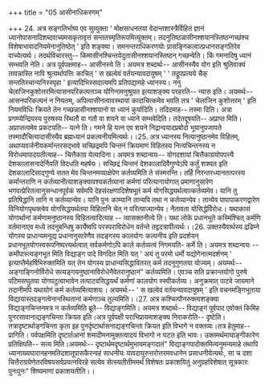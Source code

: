 +++
title = "05 आसीनाधिकरणम्"

+++
24. अत्र सङ्गतिर्भाष्य एव सुव्युक्ता ' मोक्षसाधनतया वेदान्तशास्त्रैर्विहितं ज्ञानं ध्यानोपासनादिशब्दवाच्यमसकृतावृत्तं सन्ततस्मृतिरूपमित्युक्तम्। तदनुतिष्ठन्नासीनश्शयानस्तिष्ठन्गच्छंश्च विशेषाभावादनियमेनानुतिष्ठेत् ' इति शङ्क्या। समनन्तराधिकरणयोः प्रासङ्गिकत्वात्प्रधानसङ्गतिरेव वाच्येत्यर्थः। तदर्थविचारस्तु-- किमासीनश्चिन्तयेदुतासीनश्शयानस्तिष्ठन् गच्छन्वेति। किं गमनादिषु ध्यानं सम्भवति नेति। अत्र पूर्वपक्षमाह-- आसीनस्ये ति। अयमत्र शब्दार्थः-- आसीनस्यैव योग इति श्रुतिवाक्यं तावन्नास्ति नापि श्रुत्यर्थापत्तिः काचित् ' स खल्वेवं वर्तयन्यावदायुषम् ' ' तद्रूपप्रत्यये चैक् सन्ततिस्चान्यनिस्स्पृहा ' इत्यादिभिस्सदात्वमपि प्रतिपद्यामहे ध्यानस्य। ननु चेलाजिनकुशोत्तरमित्यासनपरिकल्पऩञ्च योगिनामनुश्रूयत इत्याशङ्क्य परहरति-- न्यास इति। अयमर्थः--आसनपरिकल्पनं न नियतम्, अपित्वासीनत्वावस्थायां कादाचित्कमेव भवति तत्र ' चेलाजिन कुशोत्तरम् ' इति नियमविधिः क्रियते तेन गच्छन्नासीनश्शयानो वा ध्यानं कुर्यादिति। तदिदमाह-- तस्मा दिति। अत्रा प्रगम्प्येन्द्रियस्य पुरुषस्य स्थितौ वा गतौ वा शयने वा ध्याने सम्भवेदिति। तदेतद्दूषयति-- अप्राप्त मिति। अप्राप्तत्वमेव प्रकटयति-- यत्ने ति। गमने हि यत्न एव शयने निद्रान्वयादप्रबोदो भूयानुपजायते तस्मादौचित्यादासीस्यैव ब्रह्मध्यानं प्रकल्पनीयमित्यर्थः।।25. अत्र ध्यानस्य नित्यानुष्ठानमेव विहितम्, अथाप्यवर्जनीयकर्मान्तरसद्भावे सच्छिद्रमपि चिन्तनं क्रियमाणं विहितस्य नित्यचिन्तनस्य न विरोधमापादयतीत्याह-- चित्तैकाग्र येत्यादिना। अयमत्र शब्दान्वयः-- योगदशायां चित्तैकाग्रयोपपत्त्यै देशकालासनादेर्नियतिं विदधति महर्षयः। सच्छिद्रं चिन्तनं देशकालादिवैगुण्येऽपि कर्तुं शक्यत इति देशकालादिसाद्गुण्ये सतत मेव चिन्तनमव्याक्षेपेण कर्तव्यमिति ते संस्मरन्ति। तर्हि निरन्तरध्यानतत्परस्य कर्मान्तराणि न कर्तव्यानीत्याशङ्क्यावश्यकर्तव्यानां कर्मणां परित्यागायोगात् प्रमाणानुसारेण भगवत्प्रेरितत्वानुसन्धानपूर्वकं सर्वमपि देहसंरक्षणादिशेषभूतं कर्म योगसिद्ध्यर्थत्वात्कर्तव्यमेव। यानि तु प्रतिषिद्धानि तानि न कर्तव्यान्येव। यानि पुनः काम्यानि तान्यपि तथा न कर्तव्यान्येव। तान्येव पापापाकरणद्वारेण विनियोगपृथक्त्वेव योगसिद्धयर्थतया विहितानि चेत् न परित्याज्यान्येव। नैतावता योसिद्धेर्विरोधः। यथाकासं योगार्थानां कर्मणामनुष्ठानस्य विहितत्वादित्याह -- व्यासक्तनीत्ये ति। यथा लोके प्रधानभूते कस्मिंश्चित् कर्मणि वर्तमानाएव मध्ये तदनुबन्धिषु कार्येष्वपि परस्पराविरोधेन वर्तन्ते तद्वदत्रापीत्यर्थः।।26. उक्तस्यैवार्थस्य द्रढिम्ने योगस्य प्राधान्यमनूद्य प्रधानानुसारेणैव तदङ्गस्य कालयोगः कल्पनीय इति प्रदर्शयन् प्रधानभूतयोगस्वरूपनिष्पत्त्यर्थत्वात् सर्वकर्मणोऽपि काले कर्तव्यत्वं निगमयति- कर्मे ति। अयमत्र शब्दान्वयः -- कर्मोपास्त्यङ्गभूत मिति विद्याङ्ग पादे विगदित मिति यत् ' अयं तु परमो धर्मो यद्योगेनात्मदर्शनम् ' इत्याप्तैर्महर्षिभिरुक्तमिति यत् तेन योगस्य प्राधान्यसिद्धावितरत् कर्म तदनुगुणतया योज्यम्। अयमर्थः-- अङ्गाङ्गिनोर्विरोधे सत्यङ्गयनुष्ठानाविरोधेनैवेतरानुष्ठानं" कर्तव्यमिति। एवञ्च सति प्रक्रान्तयोगो पुरुषे पटिमसघुतया योगपटुत्वाभावेन तत्पाटवसिद्धयर्थं कर्मणां कालयोग स्स्वीकर्तव्यः। अनुक्रमात् पाटवे जायमाने तदानीमपि यथायोगं कर्म कर्तव्यमित्याशयः। अयमर्थः-- ' स खल्वेवं वर्तयन्यावदायुषम् ' इति वचनमङ्गिभूताया विद्यायास्तदङ्गत्वेनानस्थितानां कर्मणाञ्च तुल्यमिति।।27. अत्र कश्चित्पौनरुक्त्यशङ्क्या विद्याङ्गचिन्तनमत्र न कर्तव्यमिति ब्रूते-- विद्याङ्गमिति। अयमत्र शब्दार्थः-- विद्याङ्गं पूर्वपाद एवोक्तं किमिह पुनरसावानाद्यङ्गचिन्ता क्रियत इति।अत्र पूर्वपक्षी पराभिप्रायमाशङ्क्य निराकरोति-- दृष्टेति। तत्रादृष्टार्थाङ्गचिन्ता कृता इह पुनर्दृष्टार्थासनाद्यङ्गचिन्ता क्रियत इति विभागे न वक्तव्यः।तत्र हेतुमाह-- प्रागिति। पर्वपक्षमिति दृष्टार्तआनां शमादीमनामुक्तत्वादयं विभागो न घटत इति भावः। उक्तमर्थमाघाङ्गीकारेण प्रतिक्षिपति-- सत्य मिति।अयमर्थः-- दृष्टार्थमदृष्टार्थमुभायमङ्गदातं" विद्याङ्गपादोक्तमित्यनुमन्यमाहे तथापि ध्यानाख्यघारानहनमतिदशातूपासकैरन्वहं साधनीयः यावदायुरुत्तरोत्तरमवधानेन प्रसाधनीयेत्यर्थः, सा च दशा चित्तैराग्रयेणेतरविषयसर्वप्रयत्नविरहे सत्येव सेत्स्यतीतीममर्थं विशेषतः प्रकाशयितुं अनुग्रहविशेषात् सूत्रकारः पुनःपुनः" शिष्यमाणां प्रकाशयतीति।।